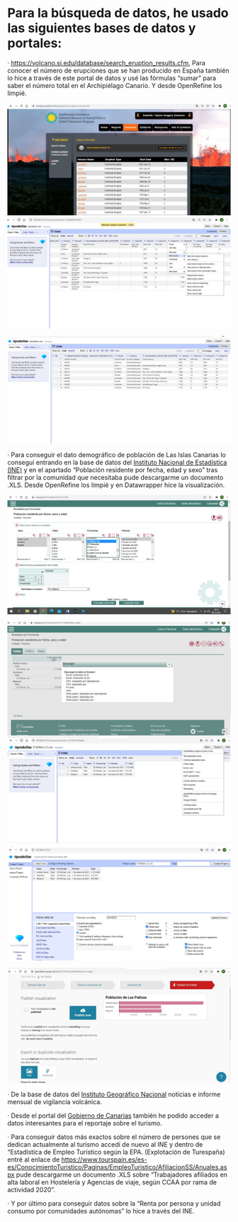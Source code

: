 # **Para la búsqueda de datos, he usado las siguientes bases de datos y portales:**

· https://volcano.si.edu/database/search_eruption_results.cfm, Para conocer el número de erupciones que se han producido en España también lo hice a través de este portal de datos y usé las fórmulas “sumar” para saber el número total en el Archipiélago Canario. Y desde OpenRefine los limpié. 

![](https://github.com/marialg97/Trabajos-Periodismo-de-datos-II/blob/main/img/7.JPG)
![](https://github.com/marialg97/Trabajos-Periodismo-de-datos-II/blob/main/img/8.JPG)

![](https://github.com/marialg97/Trabajos-Periodismo-de-datos-II/blob/main/img/9.JPG)

· Para conseguir el dato demográfico de población de Las Islas Canarias lo conseguí entrando en la base de datos del [Instituto Nacional de Estadística (INE)](https://www.ine.es/dyngs/INEbase/es/operacion.htm?c=Estadistica_C&cid=1254736176951&menu=ultiDatos&idp=1254735572981) y en el apartado “Población residente por fecha, edad y sexo” tras filtrar por la comunidad que necesitaba pude descargarme un documento .XLS. Desde OpenRefine los limpié y en Datawrapper hice la visualización.

![](https://github.com/marialg97/Trabajos-Periodismo-de-datos-II/blob/main/img/1.JPG)

![](https://github.com/marialg97/Trabajos-Periodismo-de-datos-II/blob/main/img/2.JPG)![](https://github.com/marialg97/Trabajos-Periodismo-de-datos-II/blob/main/img/4.JPG)![](https://github.com/marialg97/Trabajos-Periodismo-de-datos-II/blob/main/img/3.JPG)

![](https://github.com/marialg97/Trabajos-Periodismo-de-datos-II/blob/main/img/5.JPG)

· De la base de datos del [Instituto Geográfico Nacional](https://www.ign.es/web/resources/volcanologia/html/CA_noticias.html) noticias e informe mensual de vigilancia volcánica.

· Desde el portal del [Gobierno de Canarias](https://www.gobiernodecanarias.org/principal/) también he podido acceder a datos interesantes para el reportaje sobre el turismo.

· Para conseguir datos más exactos sobre el número de persones que se dedican actualmente al turismo accedí de nuevo al INE y dentro de “Estadística de Empleo Turístico según la EPA. (Explotación de Turespaña) entré al enlace de https://www.tourspain.es/es-es/ConocimientoTuristico/Paginas/EmpleoTuristico/AfiliacionSS/Anuales.aspx pude descargarme un documento .XLS sobre “Trabajadores afiliados en alta laboral en Hostelería y Agencias de viaje, según CCAA por rama de actividad 2020”.

· Y por último para conseguir datos sobre la “Renta por persona y unidad consumo por comunidades autónomas” lo hice a través del INE.


